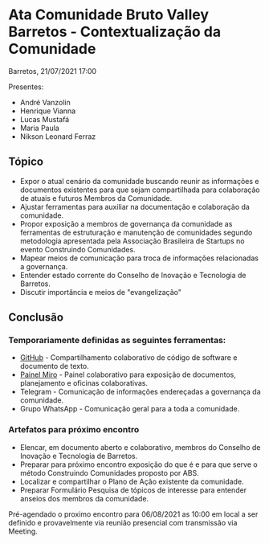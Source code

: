 # Ata Comunidade Bruto Valley Barretos - Contextualização da Comunidade

Barretos, 21/07/2021 17:00

Presentes:

* André Vanzolin
* Henrique Vianna 
* Lucas Mustafá
* Maria Paula
* Nikson Leonard Ferraz

## Tópico

* Expor o atual cenário da comunidade buscando reunir as informações e documentos existentes para que sejam compartilhada para colaboração de atuais e futuros Membros da Comunidade.
* Ajustar ferramentas para auxiliar na documentação e colaboração da comunidade.
* Propor exposição a membros de governança da comunidade as ferramentas de estruturação e manutenção de comunidades segundo metodologia apresentada pela Associação Brasileira de Startups no evento Construindo Comunidades.
* Mapear meios de comunicação para troca de informações relacionadas a governança.
* Entender estado corrente do Conselho de Inovação e Tecnologia de Barretos.
* Discutir importância e meios de "evangelização"

## Conclusão

### Temporariamente definidas as seguintes ferramentas:

* [GitHub](https://github.com/brutovalley) - Compartilhamento colaborativo de código de software e documento de texto.
* [Painel Miro](https://miro.com/app/board/o9J_l7tLglU=/) - Painel colaborativo para exposição de documentos, planejamento e oficinas colaborativas.
* Telegram - Comunicação de informações endereçadas a governança da comunidade.
* Grupo WhatsApp - Comunicação geral para a toda a comunidade.

### Artefatos para próximo encontro

* Elencar, em documento aberto e colaborativo, membros do Conselho de Inovação e Tecnologia de Barretos.
* Preparar para próximo encontro exposição do que é e para que serve o método Construindo Comunidades proposto por ABS.
* Localizar e compartilhar o Plano de Ação existente da comunidade.
* Preparar Formulário Pesquisa de tópicos de interesse para entender anseios dos membros da comunidade.

Pré-agendado o proximo encontro para 06/08/2021 as 10:00 em local a ser definido e provavelmente via reunião presencial com transmissão via Meeting.
